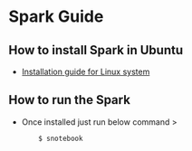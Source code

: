 # Spark Guide

## How to install Spark in Ubuntu
- [Installation guide for Linux system](https://github.com/mGalarnyk/Installations_Mac_Ubuntu_Windows/blob/master/Spark/Install_Apache_Spark_PySpark_Linux.ipynb)

## How to run the Spark
- Once installed just run below command >
    ```
        $ snotebook
    ```